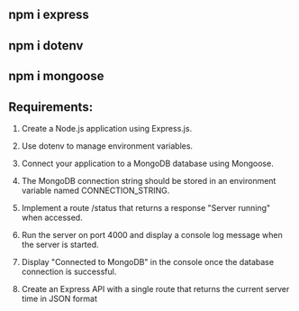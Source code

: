 ## npm i express

## npm i dotenv

## npm i mongoose



## Requirements:

1. Create a Node.js application using Express.js. 

2. Use dotenv to manage environment variables.

3. Connect your application to a MongoDB database using Mongoose.

4. The MongoDB connection string should be stored in an environment variable named CONNECTION_STRING.

5. Implement a route /status that returns a response "Server running" when accessed.

6. Run the server on port 4000 and display a console log message when the server is started.

7. Display "Connected to MongoDB" in the console once the database connection is successful.

8.  Create an Express API  with a single route that returns the current server time in JSON format
